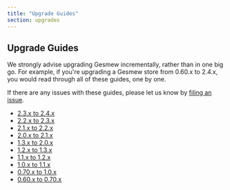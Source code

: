 ```yaml
---
title: "Upgrade Guides"
section: upgrades
---
```


## Upgrade Guides

We strongly advise upgrading Gesmew incrementally, rather than in one big go. For example, if you're upgrading a Gesmew store from 0.60.x to 2.4.x, you would read through all of these guides, one by one.

If there are any issues with these guides, please let us know by [filing an issue](https://github.com/gesmew/gesmew/issues/new).

* [2.3.x to 2.4.x](/developer/upgrades/two-dot-three-to-two-dot-four)
* [2.2.x to 2.3.x](/developer/upgrades/two-dot-two-to-two-dot-three)
* [2.1.x to 2.2.x](/developer/upgrades/two-dot-one-to-two-dot-two)
* [2.0.x to 2.1.x](/developer/upgrades/two-dot-oh-to-two-dot-one)
* [1.3.x to 2.0.x](/developer/upgrades/one-dot-three-to-two-dot-oh)
* [1.2.x to 1.3.x](/developer/upgrades/one-dot-two-to-one-dot-three)
* [1.1.x to 1.2.x](/developer/upgrades/one-dot-one-to-one-dot-two)
* [1.0.x to 1.1.x](/developer/upgrades/one-dot-oh-to-one-dot-one)
* [0.70.x to 1.0.x](/developer/upgrades/point-seventy-to-one-dot-oh)
* [0.60.x to 0.70.x](/developer/upgrades/point-sixty-to-point-seventy)
